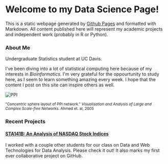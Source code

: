 # Welcome to my Data Science Page!

This is a static webpage generated by [Github Pages](https://help.github.com/articles/what-is-github-pages/) and formatted with Markdown. All content published here will represent my academic projects and independent work (probably in R or Python).

### About Me
Undergraduate Statistics student at UC Davis. 

I've been diving into a lot of statistical computing here because of my interests in _Bioinformatics_.  I'm very grateful for the oppourtunity to study here, as I seem to learn something amazing every week. I hope that the content I post on this site can inspire others as well. 

![PPI](http://www.cs.usyd.edu.au/~shhong/PPI.jpg)

<sup>
"Concentric sphere layout of PPI network." 
<i>Visualisation and Analysis of Large and Complex Scale-free Networks.</i> 
Ahmed et. al, 2005 
</sup>

### Recent Projects

#### [STA141B: An Analysis of NASDAQ Stock Indices](https://ypmori.github.io/NASDAQ)
I worked with a couple other students for our class on Data and Web Technologies for Data Analysis.
Please check it out! It also marks my first ever collaborative project on GitHub. 
